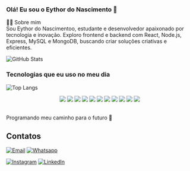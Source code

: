 ### Olá! Eu sou o Eythor do Nascimento 👋

🧑‍💻 Sobre mim <br/>
Sou Eythor do Nascimentoo, estudante e desenvolvedor apaixonado por tecnologia e inovação. Exploro frontend e backend com React, Node.js, Express, MySQL e MongoDB, buscando criar soluções criativas e eficientes. 


<img align="center" alt="GitHub Stats" src="https://github-readme-stats.vercel.app/api?username=eythordonascimento&theme=midnight-purple&show_icons=true">

### Tecnologias que eu uso no meu dia

![Top Langs](https://github-readme-stats.vercel.app/api/top-langs/?username=eythordonascimento&layout=compact&theme=dark&bg_color=000000&title_color=8A2BE2&text_color=FFFFFF)

<div align="center">
  <img src="https://img.shields.io/badge/HTML5-FF5733?style=for-the-badge&logo=html5&logoColor=white"/>
  <img src="https://img.shields.io/badge/CSS3-1572B6?style=for-the-badge&logo=css3&logoColor=white"/>
  <img src="https://img.shields.io/badge/JavaScript-F7DF1E?style=for-the-badge&logo=javascript&logoColor=black"/>
  <img src="https://img.shields.io/badge/Node.js-339933?style=for-the-badge&logo=node.js&logoColor=white"/>
  <img src="https://img.shields.io/badge/Express.js-000000?style=for-the-badge&logo=express&logoColor=white"/>
  <img src="https://img.shields.io/badge/React-61DAFB?style=for-the-badge&logo=react&logoColor=black"/>
  <img src="https://img.shields.io/badge/MySQL-00758F?style=for-the-badge&logo=mysql&logoColor=white"/>
  <img src="https://img.shields.io/badge/MongoDB-47A248?style=for-the-badge&logo=mongodb&logoColor=white"/>
  <img src="https://img.shields.io/badge/Git-F05032?style=for-the-badge&logo=git&logoColor=white"/>
  <img src="https://img.shields.io/badge/GitHub-181717?style=for-the-badge&logo=github&logoColor=white"/>
  <img src="https://img.shields.io/badge/MVC-Architecture-blue?style=for-the-badge"/>
  
</div>


</div><br/>

Programando meu caminho para o futuro 🚀

## Contatos

[![Email](https://img.shields.io/badge/Gmail-D14836?style=for-the-badge&logo=gmail&logoColor=white)](mailto:nascimentoeythor@gmail.com)
[![Whatsapp](https://img.shields.io/badge/WhatsApp-25D366?style=for-the-badge&logo=whatsapp&logoColor=white)](https://api.whatsapp.com/send?phone=5581996171798)
 
[![Instagram](https://img.shields.io/badge/Instagram-E4405F?style=for-the-badge&logo=instagram&logoColor=white)](https://instagram.com/eythor_7/)
[![LinkedIn](https://img.shields.io/badge/LinkedIn-0077B5?style=for-the-badge&logo=linkedin&logoColor=white)](https://www.linkedin.com/in/eythornascimento/)
